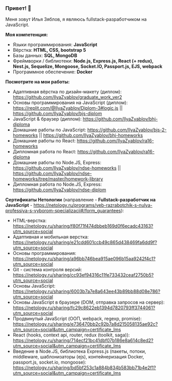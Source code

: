 ### Привет! 👋

Меня зовут Илья Зяблов, я являюсь fullstack-разработчиком на JavaScript.

**Моя компетенция:**
- Языки программирования: **JavaScript**
- Вёрстка: **HTML, CSS, bootstrap 5**
- Базы данных: **SQL, MongoDB**
- Фреймворки / библиотеки: **Node.js, Express.js, React (+ redux), Nest.js, Sequelize, Mongoose, Socket.IO, Passport.js, EJS, webpack**
- Программное обеспечение: **Docker**


**Посмотрите на мои работы:**
- Адаптивная вёрстка по дизайн-макету (диплом): https://github.com/IlyaZyablov/graduate_work_ver2
- Основы программирования на JavaScript (диплом): https://replit.com/@IlyaZyablov/Diplom-3#logic.js || https://github.com/IlyaZyablov/bjs-diplom
- JavaScript & браузер (диплом): https://github.com/IlyaZyablov/bhj-diploma
- Домашние работы по JavaScript: https://github.com/IlyaZyablov/bjs-2-homeworks || https://github.com/IlyaZyablov/bhj-homeworks
- Домашние работы по React: https://github.com/IlyaZyablov/ra16-homeworks
- Дипломная работа по React: https://github.com/IlyaZyablov/ra16-diploma
- Домашние работы по Node.JS, Express: https://github.com/IlyaZyablov/ndse-homeworks || https://github.com/IlyaZyablov/ndse-homeworks/tree/master/homework-library
- Дипломная работа по Node.JS, Express: https://github.com/IlyaZyablov/ndse-diplom


**Сертификаты Нетологии** (направление - **Fullstack-разработчик на JavaScript** - https://netology.ru/programs/veb-razrabotchik-s-nulya-professiya-s-vyborom-specializacii#/form_guarantees):
- HTML-верстка: https://netology.ru/sharing/f80f71f474dbbeb169d0f6ecadc43163?utm_source=social
- Адаптивная и мобильная верстка: https://netology.ru/sharing/e21cdd601ccb49c865d438469fa6dd9f?utm_source=social
- Основы программирования: https://netology.ru/sharing/a96bb746bea915ae096b15aa9242f4c1?utm_source=social
- Git - система контроля версий: https://netology.ru/sharing/cc93ef94316c11fe733432ceaf2750b5?utm_source=social
- Основы JavaScript: https://netology.ru/sharing/6003b7a7e8a643ee43b89bb88d08e786?utm_source=social
- Основы JavaScript в браузере (DOM, отправка запросов на сервер): https://netology.ru/sharing/fc29c8622eb1394d7820793ff3744061?utm_source=social
- Продвинутый JavaScript (ООП, webpack, regexp, promise): https://netology.ru/sharing/e736470bb2c92b7a8d215058135ae92c?utm_source=social&utm_campaign=certificate_lms
- React (hooks, context api, router, redux (toolkit, saga)): https://netology.ru/sharing/714ecf21bc41dbf07b186e8a614c8ed2?utm_source=social&utm_campaign=certificate_lms
- Введение в Node.JS, библиотека Express.js (пакеты, потоки, middleware, шаблонизаторы (ejs), контейнеризация Docker, passport.js, socket.io, mongoose): https://netology.ru/sharing/bd5bf253c1a884b834b583bb71b4e2f1?utm_source=social&utm_campaign=certificate_lms 
